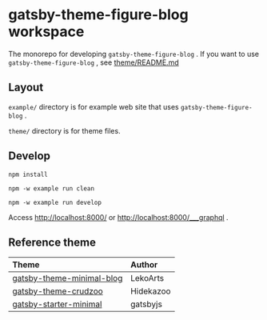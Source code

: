# gatsby-theme-figure-blog workspace

The monorepo for developing `gatsby-theme-figure-blog` .
If you want to use `gatsby-theme-figure-blog` ,
see [theme/README.md](./theme/README.md)

## Layout

`example/` directory is for example web site that uses `gatsby-theme-figure-blog` .

`theme/` directory is for theme files.

## Develop

```shell
npm install
```

```shell
npm -w example run clean
```

```shell
npm -w example run develop
```

Access <http://localhost:8000/> or <http://localhost:8000/___graphql> .

## Reference theme

| Theme                                                                                                             | Author    |
| :---------------------------------------------------------------------------------------------------------------- | :-------- |
| [gatsby-theme-minimal-blog](https://github.com/LekoArts/gatsby-themes/tree/main/themes/gatsby-theme-minimal-blog) | LekoArts  |
| [gatsby-theme-crudzoo](https://github.com/Hidekazoo/gatsby-theme-crudzoo/)                                        | Hidekazoo |
| [gatsby-starter-minimal](https://github.com/gatsbyjs/gatsby-starter-minimal)                                      | gatsbyjs  |

